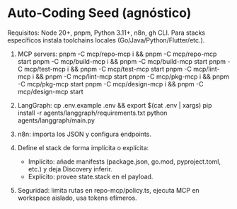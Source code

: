 # Auto‑Coding Seed (agnóstico)

Requisitos: Node 20+, pnpm, Python 3.11+, n8n, gh CLI. Para stacks específicos instala toolchains locales (Go/Java/Python/Flutter/etc.).

1) MCP servers:
   pnpm -C mcp/repo-mcp i && pnpm -C mcp/repo-mcp start
   pnpm -C mcp/build-mcp i && pnpm -C mcp/build-mcp start
   pnpm -C mcp/test-mcp  i && pnpm -C mcp/test-mcp start
   pnpm -C mcp/lint-mcp  i && pnpm -C mcp/lint-mcp start
   pnpm -C mcp/pkg-mcp   i && pnpm -C mcp/pkg-mcp start
   pnpm -C mcp/design-mcp i && pnpm -C mcp/design-mcp start

2) LangGraph:
   cp .env.example .env && export $(cat .env | xargs)
   pip install -r agents/langgraph/requirements.txt
   python agents/langgraph/main.py

3) n8n: importa los JSON y configura endpoints.

4) Define el stack de forma implícita o explícita:
   - Implícito: añade manifests (package.json, go.mod, pyproject.toml, etc.) y deja Discovery inferir.
   - Explícito: provee state.stack en el payload.

5) Seguridad: limita rutas en repo-mcp/policy.ts, ejecuta MCP en workspace aislado, usa tokens efímeros.
